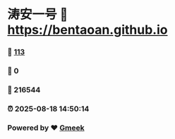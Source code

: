 # 涛安一号 :link: https://bentaoan.github.io 
### :page_facing_up: [113](https://bentaoan.github.io/tag.html) 
### :speech_balloon: 0 
### :hibiscus: 216544 
### :alarm_clock: 2025-08-18 14:50:14 
### Powered by :heart: [Gmeek](https://github.com/Meekdai/Gmeek)

